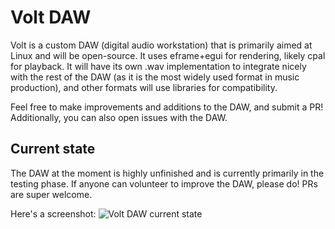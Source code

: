 # Volt DAW

Volt is a custom DAW (digital audio workstation) that is primarily aimed at Linux and will be open-source. It uses eframe+egui for rendering, likely cpal for playback.
It will have its own .wav implementation to integrate nicely with the rest of the DAW (as it is the most widely used format in music production), and other formats will use libraries for compatibility.

Feel free to make improvements and additions to the DAW, and submit a PR!
Additionally, you can also open issues with the DAW.

## Current state

The DAW at the moment is highly unfinished and is currently primarily in the testing phase.
If anyone can volunteer to improve the DAW, please do! PRs are super welcome.

Here's a screenshot:
![Volt DAW current state](https://fs.infra.thered.sh/status/volt/volt-status-preview-2.png)
